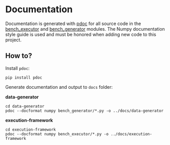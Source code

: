 # Documentation

Documentation is generated with [pdoc](https://pdoc.dev) for all source code
in the [bench_executor](./bench_executor) and [bench_generator](./bench_generator) modules.
The Numpy documentation style guide is used and must be honored when adding
new code to this project.

## How to?

Install `pdoc`:

```
pip install pdoc
```

Generate documentation and output to `docs` folder:

**data-generator**

```
cd data-generator
pdoc --docformat numpy bench_generator/*.py -o ../docs/data-generator
```

**execution-framework**

```
cd execution-framework
pdoc --docformat numpy bench_executor/*.py -o ../docs/execution-framework
```
